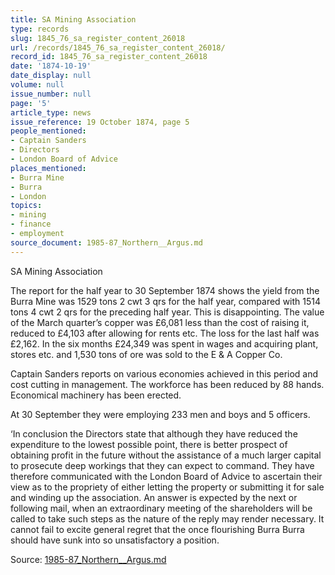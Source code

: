 ```yaml
---
title: SA Mining Association
type: records
slug: 1845_76_sa_register_content_26018
url: /records/1845_76_sa_register_content_26018/
record_id: 1845_76_sa_register_content_26018
date: '1874-10-19'
date_display: null
volume: null
issue_number: null
page: '5'
article_type: news
issue_reference: 19 October 1874, page 5
people_mentioned:
- Captain Sanders
- Directors
- London Board of Advice
places_mentioned:
- Burra Mine
- Burra
- London
topics:
- mining
- finance
- employment
source_document: 1985-87_Northern__Argus.md
---
```


SA Mining Association

The report for the half year to 30 September 1874 shows the yield from the Burra Mine was 1529 tons 2 cwt 3 qrs for the half year, compared with 1514 tons 4 cwt 2 qrs for the preceding half year.  This is disappointing.  The value of the March quarter’s copper was £6,081 less than the cost of raising it, reduced to £4,103 after allowing for rents etc.  The loss for the last half was £2,162.  In the six months £24,349 was spent in wages and acquiring plant, stores etc. and 1,530 tons of ore was sold to the E & A Copper Co.

Captain Sanders reports on various economies achieved in this period and cost cutting in management.  The workforce has been reduced by 88 hands.  Economical machinery has been erected.

At 30 September they were employing 233 men and boys and 5 officers.

‘In conclusion the Directors state that although they have reduced the expenditure to the lowest possible point, there is better prospect of obtaining profit in the future without the assistance of a much larger capital to prosecute deep workings that they can expect to command.  They have therefore communicated with the London Board of Advice to ascertain their view as to the propriety of either letting the property or submitting it for sale and winding up the association. An answer is expected by the next or following mail, when an extraordinary meeting of the shareholders will be called to take such steps as the nature of the reply may render necessary.  It cannot fail to excite general regret that the once flourishing Burra Burra should have sunk into so unsatisfactory a position.

Source: [1985-87_Northern__Argus.md](/downloads/markdown/1985-87_Northern__Argus.md)
